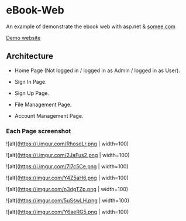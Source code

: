 # eBook-Web

An example of demonstrate the ebook web with asp.net & [somee.com](https://somee.com/default.aspx)

[Demo website](http://ebookdemo.somee.com/Default.aspx)

## Architecture 

- Home Page (Not logged in / logged in as Admin / logged in as User). 

- Sign In Page. 

- Sign Up Page. 

- File Management Page. 

- Account Management Page. 

### Each Page screenshot

 ![alt](https://i.imgur.com/RhosdLr.png | width=100)  

 ![alt](https://i.imgur.com/2JaFus2.png | width=100) 

 ![alt](https://i.imgur.com/7l7c5Ce.png | width=100) 

 ![alt](https://imgur.com/Y4Z5aH6.png | width=100)  

 ![alt](https://imgur.com/n3dgTZp.png | width=100)  

 ![alt](https://imgur.com/5uSswLH.png | width=100) 

 ![alt](https://imgur.com/Y6aeRG5.png | width=100) 